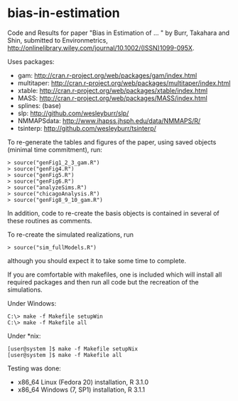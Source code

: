 bias-in-estimation
==================

Code and Results for paper "Bias in Estimation of ... "
by Burr, Takahara and Shin, submitted to Environmetrics, http://onlinelibrary.wiley.com/journal/10.1002/(ISSN)1099-095X.

Uses packages:
* gam: http://cran.r-project.org/web/packages/gam/index.html
* multitaper: http://cran.r-project.org/web/packages/multitaper/index.html
* xtable: http://cran.r-project.org/web/packages/xtable/index.html
* MASS: http://cran.r-project.org/web/packages/MASS/index.html
* splines: (base)
* slp: http://github.com/wesleyburr/slp/
* NMMAPSdata: http://www.ihapss.jhsph.edu/data/NMMAPS/R/
* tsinterp: http://github.com/wesleyburr/tsinterp/

To re-generate the tables and figures of the paper, using saved objects
(minimal time commitment), run:

````
> source("genFig1_2_3_gam.R")
> source("genFig4.R")
> source("genFig5.R")
> source("genFig6.R")
> source("analyzeSims.R")
> source("chicagoAnalysis.R")
> source("genFig8_9_10_gam.R")
````

In addition, code to re-create the basis objects is contained in several
of these routines as comments.

To re-create the simulated realizations, run
````
> source("sim_fullModels.R")
````
although you should expect it to take some time to complete.

If you are comfortable with makefiles, one is included which will
install all required packages and then run all code but the recreation
of the simulations. 

Under Windows:
````
C:\> make -f Makefile setupWin
C:\> make -f Makefile all
````

Under *nix:
````
[user@system ]$ make -f Makefile setupNix
[user@system ]$ make -f Makefile all
````

Testing was done:
*  x86_64 Linux (Fedora 20) installation, R 3.1.0
*  x86_64 Windows (7, SP1) installation, R 3.1.1
